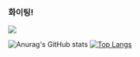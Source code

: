 ### 화이팅!
<!--
**KyoungYoung/KyoungYoung** is a ✨ _special_ ✨ repository because its `README.md` (this file) appears on your GitHub profile.

Here are some ideas to get you started:

- 🔭 I’m currently working on ...
- 🌱 I’m currently learning ...
- 👯 I’m looking to collaborate on ...
- 🤔 I’m looking for help with ...
- 💬 Ask me about ...
- 📫 How to reach me: ...
- 😄 Pronouns: ...
- ⚡ Fun fact: ...
-->
<a href="https://pongo.tistory.com/" target="_blank"><img src="https://img.shields.io/badge/Tstory-000000?style=plastic&logo=Tstoty&logoColor=000000"/></a>

![Anurag's GitHub stats](https://github-readme-stats.vercel.app/api?username=KyoungYoung&show_icons=true&theme=solarized-light)
[![Top Langs](https://github-readme-stats.vercel.app/api/top-langs/?username=KyoungYoung)](https://github.com/KyoungYoung/github-readme-stats)
